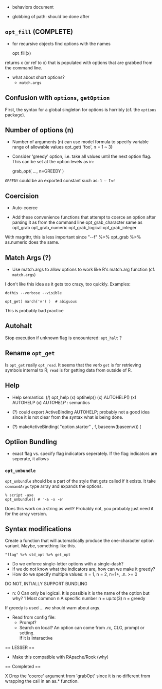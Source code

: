 * behaviors document

* globbing of path: should be done after 


## `opt_fill` (COMPLETE)

* for recursive objects find options with the names

    opt_fill(x)

returns x (or ref to x) that is populated with options that are grabbed from the
command line.
    

* what about short options? 
  * `match.args`


## Confusion with `options`, `getOption`

First, the syntax for a global singleton for options is horribly (cf. the `options` package).  


## Number of options (n)

* Number of arguments (n) can use model formula to specify variable range of allowable values opt_get( 'foo', n = 1 ~ 3)

 
* Consider 'greedy' option, i.e. take all values until the next option flag. This can be set at the option levels as in:

    grab_opt( ..., n=GREEDY ) 

`GREEDY` could be an exported constant such as: `1 ~ Inf`    


## Coercision 

* Auto-coerce

* Add these convenience functions that attempt to coerce
  an option after parsing it as from the command line
    opt_grab_character same as opt_grab
    opt_grab_numeric
    opt_grab_logical
    opt_grab_integer

With magrittr, this is less important since 
  "--f" %>% opt_grab %>% as.numeric 
does the same.


## Match Args (?)

* Use match.args to allow options to work like R's match.arg function (cf. `match.args`) 

I don't like this idea as it gets too crazy, too quickly. Examples:

    dothis --verbose --visible
     
    opt_get( march('v') )  # abiguous
    
This is probably bad practice



## Autohalt

Stop execution if unknown flag is encountered: `opt_halt` ?


## Rename `opt_get`

Is `opt_get` really `opt_read`.  It seems that the verb `get` is for retrieving symbols internal to R; `read` is for getting data from outside of R.


## Help 

* Help semantics: 
  (/) opt_help
  (x) optihelp()
  (x) AUTOHELP()
  (x) AUTOHELP
  (x) _AUTOHELP_ : semantics

* (?) could export ActiveBinding AUTOHELP; probably not a good idea since it 
  is not clear from the syntax what is being done.

* (?) makeActiveBinding( "option.starter" , f, baseenv(baseenv()) ) 

  
## Optiion Bundling

* exact flag vs. specify flag indicators seperately.  If the flag indicators
are seperate, it allows 

### `opt_unbundle`

`opt_unbundle` should be a part of the style that gets called if it exists. It take `commandArgs` type array and expands the options.

    % script -axe
    opt_unbundle() # '-a -x -e'
     
Does this work on a string as well?  Probably not, you probably just need it for
the array version.



## Syntax modifications

Create a function that will automatically produce the one-character option variant.  Maybe, something like this.  

    "flag" %>% std_opt %>% get_opt
   
    
   
   
  * Do we enforce single-letter options with  a single-dash?
  * If we do not know what the indicators are, how can we make it
    greedy?
  * How do we specify multiple values:
    n = 1, n = 2, n=1+, .n. >= 0 

DO NOT, INTIALLY SUPPORT BUNDLING
   


* n:
  0  Can only be logical. It is possible it is the name of the option
  but why?
  1  Most common
  n  A specific number
  n = up.to(3) 
  n = greedy

If greedy is used ... we should warn about args.

* Read from config file:
  * Prompt?
  * Search on local?
  An option can come from .rc, CLO, prompt or setting.  
  If it is interactive
  

== LESSER ==
* Make this compatible with RApache/Rook (why)


== Completed ==

X  Drop the 'coerce' argument from 'grabOpt' since it is no different from
  wrapping the call in an as.* function.  

